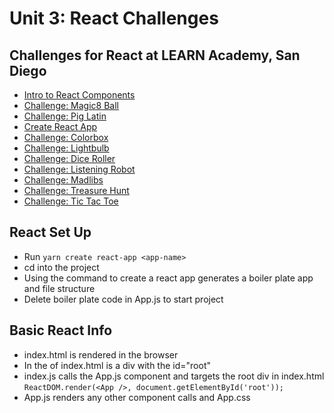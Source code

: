 # Unit 3: React Challenges

## Challenges for React at LEARN Academy, San Diego

- [Intro to React Components](./react-intro-challenge)
- [Challenge: Magic8 Ball](./magic8-ball-challenge)
- [Challenge: Pig Latin](./pig-latin-challenge)
- [Create React App](./create-react-app-challenge)
- [Challenge: Colorbox](./color-box-challenge)
- [Challenge: Lightbulb](./light-bulb-challenge)
- [Challenge: Dice Roller](./dice-roller-challenge)
- [Challenge: Listening Robot](./listening-robot-challenge)
- [Challenge: Madlibs](./madlibs-challenge)
- [Challenge: Treasure Hunt](./treasure-hunt-challenge)
- [Challenge: Tic Tac Toe](./tic-tac-toe-challenge)


## React Set Up
- Run `yarn create react-app <app-name>`
- cd into the project
- Using the command to create a react app generates a boiler plate app and file structure
- Delete boiler plate code in App.js to start project

## Basic React Info
- index.html is rendered in the browser
- In the <body> of index.html is a div with the id="root"
- index.js calls the App.js component and targets the root div in index.html
`ReactDOM.render(<App />, document.getElementById('root'));`
- App.js renders any other component calls and App.css
